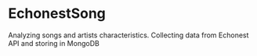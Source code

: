 EchonestSong
============

Analyzing songs and artists characteristics. Collecting data from Echonest API and storing in MongoDB
